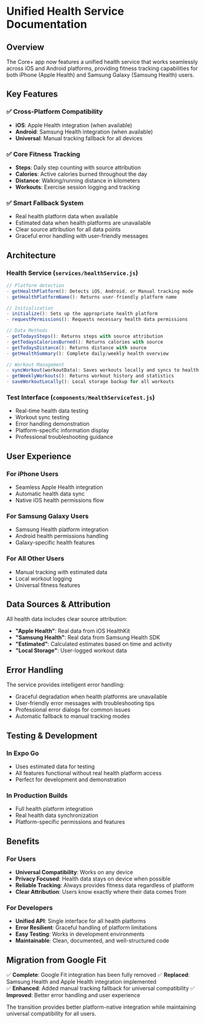 # Unified Health Service Documentation

## Overview
The Core+ app now features a unified health service that works seamlessly across iOS and Android platforms, providing fitness tracking capabilities for both iPhone (Apple Health) and Samsung Galaxy (Samsung Health) users.

## Key Features

### ✅ Cross-Platform Compatibility
- **iOS**: Apple Health integration (when available)
- **Android**: Samsung Health integration (when available) 
- **Universal**: Manual tracking fallback for all devices

### ✅ Core Fitness Tracking
- **Steps**: Daily step counting with source attribution
- **Calories**: Active calories burned throughout the day
- **Distance**: Walking/running distance in kilometers
- **Workouts**: Exercise session logging and tracking

### ✅ Smart Fallback System
- Real health platform data when available
- Estimated data when health platforms are unavailable
- Clear source attribution for all data points
- Graceful error handling with user-friendly messages

## Architecture

### Health Service (`services/healthService.js`)
```javascript
// Platform detection
- getHealthPlatform(): Detects iOS, Android, or Manual tracking mode
- getHealthPlatformName(): Returns user-friendly platform name

// Initialization
- initialize(): Sets up the appropriate health platform
- requestPermissions(): Requests necessary health data permissions

// Data Methods
- getTodaysSteps(): Returns steps with source attribution
- getTodaysCaloriesBurned(): Returns calories with source
- getTodaysDistance(): Returns distance with source
- getHealthSummary(): Complete daily/weekly health overview

// Workout Management
- syncWorkout(workoutData): Saves workouts locally and syncs to health platforms
- getWeeklyWorkouts(): Returns workout history and statistics
- saveWorkoutLocally(): Local storage backup for all workouts
```

### Test Interface (`components/HealthServiceTest.js`)
- Real-time health data testing
- Workout sync testing
- Error handling demonstration
- Platform-specific information display
- Professional troubleshooting guidance

## User Experience

### For iPhone Users
- Seamless Apple Health integration
- Automatic health data sync
- Native iOS health permissions flow

### For Samsung Galaxy Users  
- Samsung Health platform integration
- Android health permissions handling
- Galaxy-specific health features

### For All Other Users
- Manual tracking with estimated data
- Local workout logging
- Universal fitness features

## Data Sources & Attribution

All health data includes clear source attribution:
- **"Apple Health"**: Real data from iOS HealthKit
- **"Samsung Health"**: Real data from Samsung Health SDK
- **"Estimated"**: Calculated estimates based on time and activity
- **"Local Storage"**: User-logged workout data

## Error Handling

The service provides intelligent error handling:
- Graceful degradation when health platforms are unavailable
- User-friendly error messages with troubleshooting tips
- Professional error dialogs for common issues
- Automatic fallback to manual tracking modes

## Testing & Development

### In Expo Go
- Uses estimated data for testing
- All features functional without real health platform access
- Perfect for development and demonstration

### In Production Builds
- Full health platform integration
- Real health data synchronization
- Platform-specific permissions and features

## Benefits

### For Users
- **Universal Compatibility**: Works on any device
- **Privacy Focused**: Health data stays on device when possible
- **Reliable Tracking**: Always provides fitness data regardless of platform
- **Clear Attribution**: Users know exactly where their data comes from

### For Developers
- **Unified API**: Single interface for all health platforms
- **Error Resilient**: Graceful handling of platform limitations
- **Easy Testing**: Works in development environments
- **Maintainable**: Clean, documented, and well-structured code

## Migration from Google Fit

✅ **Complete**: Google Fit integration has been fully removed
✅ **Replaced**: Samsung Health and Apple Health integration implemented  
✅ **Enhanced**: Added manual tracking fallback for universal compatibility
✅ **Improved**: Better error handling and user experience

The transition provides better platform-native integration while maintaining universal compatibility for all users.
